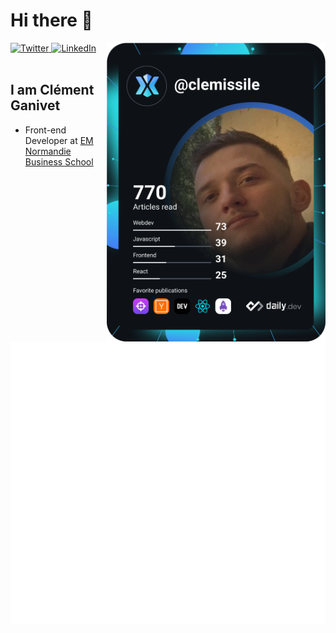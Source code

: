 # Hi there 👋

<div align="left">
  <a href="https://twitter.com/clemissile" target="_blank">
    <img
      src="https://img.shields.io/twitter/follow/clemissile?label=Twitter&logo=twitter&style=flat-square&color=1da1f2&logoColor=ffffff"
      alt="Twitter"
    />
  </a>
  <a href="https://www.linkedin.com/in/clementganivet/" target="_blank">
    <img
      src="https://img.shields.io/static/v1?logo=linkedin&style=flat-square&color=0072b1&label=LinkedIn&message=%E2%98%86"
      alt="LinkedIn"
    />
  </a>

  <a href="https://app.daily.dev/clemissile" target="_blank">
    <img
      width="350"
      align="right"
      src="https://github.com/clemissile/clemissile/blob/master/devcard.svg"
    />
    <!-- <img
      src="https://api.daily.dev/devcards/c1485615db414b3ca23d7f2867941250.png?r=xkl"
      width="400"
      alt="Clément GANIVET's Dev Card"
    /> -->
  </a>
</div>

<br />

## I am Clément Ganivet

- Front-end Developer at [EM Normandie Business School](https://www.em-normandie.com)

![Metrics](https://raw.githubusercontent.com/clemissile/clemissile/github-metrics/github-metrics.svg)

<!--
**clemissile/clemissile** is a ✨ _special_ ✨ repository because its `README.md` (this file) appears on your GitHub profile.

Here are some ideas to get you started:

- 🔭 I’m currently working on ...
- 🌱 I’m currently learning ...
- 👯 I’m looking to collaborate on ...
- 🤔 I’m looking for help with ...
- 💬 Ask me about ...
- 📫 How to reach me: ...
- 😄 Pronouns: ...
- ⚡ Fun fact: ...
-->
